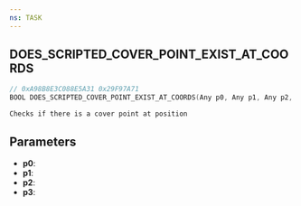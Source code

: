 ```yaml
---
ns: TASK
---
```

## DOES_SCRIPTED_COVER_POINT_EXIST_AT_COORDS

```c
// 0xA98B8E3C088E5A31 0x29F97A71
BOOL DOES_SCRIPTED_COVER_POINT_EXIST_AT_COORDS(Any p0, Any p1, Any p2, Any p3);
```

```
Checks if there is a cover point at position
```

## Parameters
* **p0**:
* **p1**:
* **p2**:
* **p3**:
